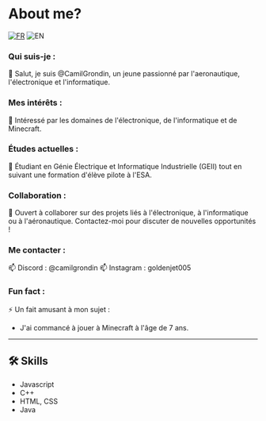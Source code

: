# About me?

[![FR](https://img.shields.io/badge/Language-FRANCAIS-blue)](https://github.com/CamilGrondin/CamilGrondin/tree/main)
![EN](https://img.shields.io/badge/Language-ENGLISH-GRENN)

### Qui suis-je :
👋 Salut, je suis @CamilGrondin, un jeune passionné par l'aeronautique, l'électronique et l'informatique.

### Mes intérêts :
👀 Intéressé par les domaines de l'électronique, de l'informatique et de Minecraft.

### Études actuelles :
🌱 Étudiant en Génie Électrique et Informatique Industrielle (GEII) tout en suivant une formation d'élève pilote à l'ESA.

### Collaboration :
💞️ Ouvert à collaborer sur des projets liés à l'électronique, à l'informatique ou à l'aéronautique. Contactez-moi pour discuter de nouvelles opportunités !

### Me contacter :
📫 Discord : @camilgrondin
📫 Instagram : goldenjet005

### Fun fact :
⚡ Un fait amusant à mon sujet :
- J'ai commancé à jouer à Minecraft à l'âge de 7 ans.

---

## 🛠 Skills
- Javascript
- C++
- HTML, CSS
- Java

